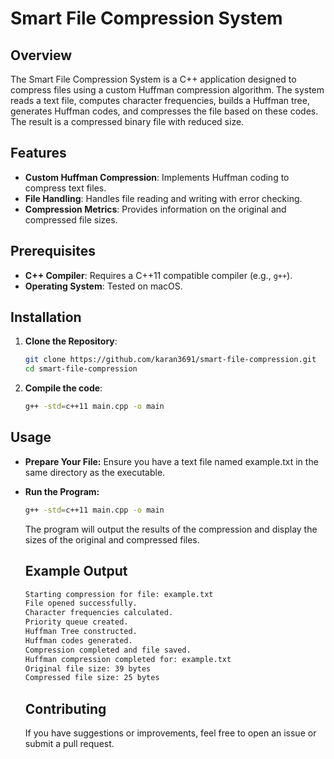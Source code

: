 # Smart File Compression System

## Overview

The Smart File Compression System is a C++ application designed to compress files using a custom Huffman compression algorithm. The system reads a text file, computes character frequencies, builds a Huffman tree, generates Huffman codes, and compresses the file based on these codes. The result is a compressed binary file with reduced size.

## Features

- **Custom Huffman Compression**: Implements Huffman coding to compress text files.
- **File Handling**: Handles file reading and writing with error checking.
- **Compression Metrics**: Provides information on the original and compressed file sizes.

## Prerequisites

- **C++ Compiler**: Requires a C++11 compatible compiler (e.g., `g++`).
- **Operating System**: Tested on macOS.

## Installation

1. **Clone the Repository**:
   ```bash
   git clone https://github.com/karan3691/smart-file-compression.git
   cd smart-file-compression
   ```

2. **Compile the code**:
   ```bash
   g++ -std=c++11 main.cpp -o main
   ```

## Usage

- **Prepare Your File:** Ensure you have a text file named example.txt in the same directory as the executable.
- **Run the Program:**
  ```bash
  g++ -std=c++11 main.cpp -o main
  ```
  The program will output the results of the compression and display the sizes of the original and compressed files.


  ## Example Output

  ```bash
  Starting compression for file: example.txt
  File opened successfully.
  Character frequencies calculated.
  Priority queue created.
  Huffman Tree constructed.
  Huffman codes generated.
  Compression completed and file saved.
  Huffman compression completed for: example.txt
  Original file size: 39 bytes
  Compressed file size: 25 bytes
  ```


  ## Contributing

  If you have suggestions or improvements, feel free to open an issue or submit a pull request.


  

  
